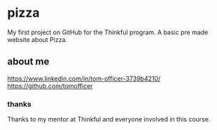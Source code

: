 # pizza
My first project on GitHub for the Thinkful program. A basic pre made website about Pizza.



## about me

https://www.linkedin.com/in/tom-officer-3739b4210/
https://github.com/tomofficer




### thanks 

Thanks to my mentor at Thinkful and everyone involved in this course.

